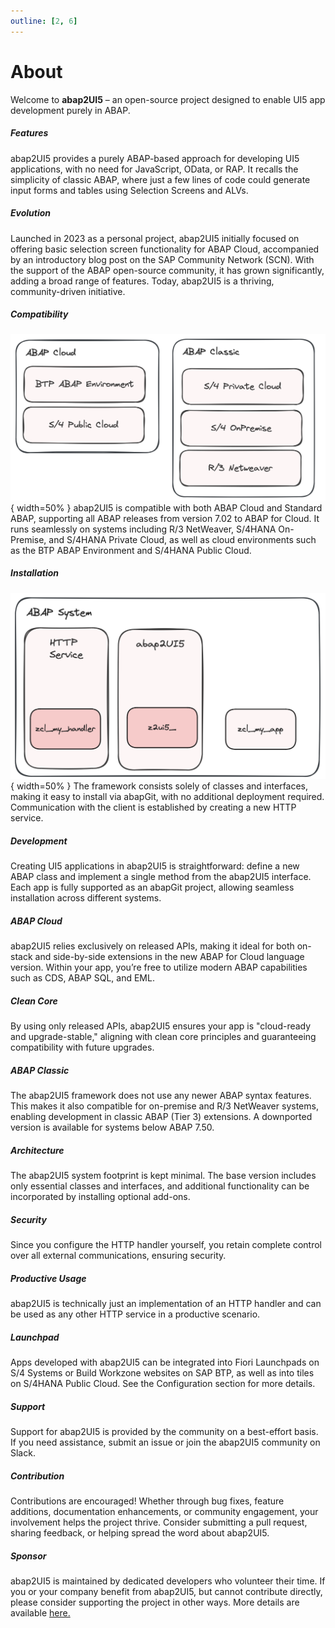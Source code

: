```yaml
---
outline: [2, 6]
---
```

# About

Welcome to **abap2UI5** – an open-source project designed to enable UI5 app development purely in ABAP.

##### Features
abap2UI5 provides a purely ABAP-based approach for developing UI5 applications, with no need for JavaScript, OData, or RAP. It recalls the simplicity of classic ABAP, where just a few lines of code could generate input forms and tables using Selection Screens and ALVs.

##### Evolution
Launched in 2023 as a personal project, abap2UI5 initially focused on offering basic selection screen functionality for ABAP Cloud, accompanied by an introductory blog post on the SAP Community Network (SCN). With the support of the ABAP open-source community, it has grown significantly, adding a broad range of features. Today, abap2UI5 is a thriving, community-driven initiative.

##### Compatibility
![alt text](image-15.png){ width=50% }
abap2UI5 is compatible with both ABAP Cloud and Standard ABAP, supporting all ABAP releases from version 7.02 to ABAP for Cloud. It runs seamlessly on systems including R/3 NetWeaver, S/4HANA On-Premise, and S/4HANA Private Cloud, as well as cloud environments such as the BTP ABAP Environment and S/4HANA Public Cloud.

##### Installation
![alt text](image-14.png){ width=50% }
The framework consists solely of classes and interfaces, making it easy to install via abapGit, with no additional deployment required. Communication with the client is established by creating a new HTTP service.

##### Development
Creating UI5 applications in abap2UI5 is straightforward: define a new ABAP class and implement a single method from the abap2UI5 interface. Each app is fully supported as an abapGit project, allowing seamless installation across different systems.

##### ABAP Cloud
abap2UI5 relies exclusively on released APIs, making it ideal for both on-stack and side-by-side extensions in the new ABAP for Cloud language version. Within your app, you’re free to utilize modern ABAP capabilities such as CDS, ABAP SQL, and EML.

##### Clean Core
By using only released APIs, abap2UI5 ensures your app is "cloud-ready and upgrade-stable," aligning with clean core principles and guaranteeing compatibility with future upgrades.

##### ABAP Classic
The abap2UI5 framework does not use any newer ABAP syntax features. This makes it also compatible for on-premise and R/3 NetWeaver systems, enabling development in classic ABAP (Tier 3) extensions. A downported version is available for systems below ABAP 7.50.

##### Architecture
The abap2UI5 system footprint is kept minimal. The base version includes only essential classes and interfaces, and additional functionality can be incorporated by installing optional add-ons.

##### Security
Since you configure the HTTP handler yourself, you retain complete control over all external communications, ensuring security.

##### Productive Usage
abap2UI5 is technically just an implementation of an HTTP handler and can be used as any other HTTP service in a productive scenario.

##### Launchpad
Apps developed with abap2UI5 can be integrated into Fiori Launchpads on S/4 Systems or Build Workzone websites on SAP BTP, as well as into tiles on S/4HANA Public Cloud. See the Configuration section for more details.

##### Support
Support for abap2UI5 is provided by the community on a best-effort basis. If you need assistance, submit an issue or join the abap2UI5 community on Slack.

##### Contribution
Contributions are encouraged! Whether through bug fixes, feature additions, documentation enhancements, or community engagement, your involvement helps the project thrive. Consider submitting a pull request, sharing feedback, or helping spread the word about abap2UI5.

##### Sponsor
abap2UI5 is maintained by dedicated developers who volunteer their time. If you or your company benefit from abap2UI5, but cannot contribute directly, please consider supporting the project in other ways. More details are available [here.](/resources/sponsor)
